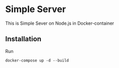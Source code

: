 # Simple Server

This is Simple Sever on Node.js in Docker-container

## Installation

Run

```
docker-compose up -d --build
```
